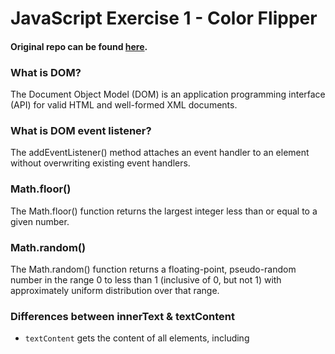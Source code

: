 # JavaScript Exercise 1 - Color Flipper
#### Original repo can be found <a href="https://github.com/john-smilga/javascript-basic-projects">here</a>.

### What is DOM?
The Document Object Model (DOM) is an application programming interface (API) for valid HTML and well-formed XML documents. 

### What is DOM event listener? 
The addEventListener() method attaches an event handler to an element without overwriting existing event handlers. 

### Math.floor()
The Math.floor() function returns the largest integer less than or equal to a given number.

### Math.random()
The Math.random() function returns a floating-point, pseudo-random number in the range 0 to less than 1 (inclusive of 0, but not 1) with approximately uniform distribution over that range.

### Differences between innerText & textContent
* `textContent` gets the content of all elements, including <script> and <style> elements. In contrast, `innerText` only shows "human-readable" elements.
* `textContent` returns every element in the node. In contrast, `innerText` is aware of styling and won't return the text of "hidden" elements.
* Both `textContent` and `innerText` remove child nodes when altered, but altering `innerText` in Internet Explorer (version 11 and below) also permanently destroys all descendant text nodes. It is impossible to insert the nodes again into any other element or into the same element after doing so. 
* Check full documentation <a href="https://developer.mozilla.org/en-US/docs/Web/API/Node/textContent">here</a>

